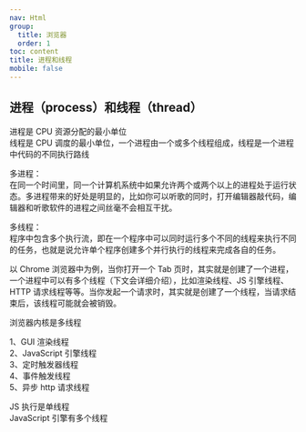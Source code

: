 ```yaml
---
nav: Html
group:
  title: 浏览器
  order: 1
toc: content
title: 进程和线程
mobile: false
---
```


## 进程（process）和线程（thread）

进程是 CPU 资源分配的最小单位  
线程是 CPU 调度的最小单位，一个进程由一个或多个线程组成，线程是一个进程中代码的不同执行路线

多进程：  
在同一个时间里，同一个计算机系统中如果允许两个或两个以上的进程处于运行状态。多进程带来的好处是明显的，比如你可以听歌的同时，打开编辑器敲代码，编辑器和听歌软件的进程之间丝毫不会相互干扰。

多线程：  
程序中包含多个执行流，即在一个程序中可以同时运行多个不同的线程来执行不同的任务，也就是说允许单个程序创建多个并行执行的线程来完成各自的任务。

以 Chrome 浏览器中为例，当你打开一个 Tab 页时，其实就是创建了一个进程，一个进程中可以有多个线程（下文会详细介绍），比如渲染线程、JS 引擎线程、HTTP 请求线程等等。当你发起一个请求时，其实就是创建了一个线程，当请求结束后，该线程可能就会被销毁。

浏览器内核是多线程

1、GUI 渲染线程  
2、JavaScript 引擎线程  
3、定时触发器线程  
4、事件触发线程  
5、异步 http 请求线程

JS 执行是单线程  
JavaScript 引擎有多个线程

